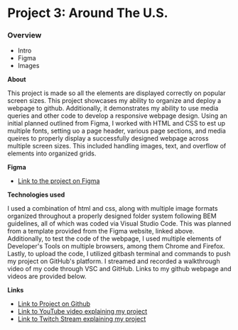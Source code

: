 # Project 3: Around The U.S.

### Overview

- Intro
- Figma
- Images

**About**

This project is made so all the elements are displayed correctly on popular screen sizes. This project showcases my ability to organize and deploy a webpage to github. Additionally, it demonstrates my ability to use media queries and other code to develop a responsive webpage design.
Using an initial planned outlined from Figma, I worked with HTML and CSS to est up multiple fonts, setting uo a page header, various page sections, and media queires to properly display a successfully designed webpage across multiple screen sizes. This included handling images, text, and overflow of elements into organized grids.

**Figma**

- [Link to the project on Figma](https://www.figma.com/file/ii4xxsJ0ghevUOcssTlHZv/Sprint-3%3A-Around-the-US?node-id=0%3A1)

**Technologies used**

I used a combination of html and css, along with multiple image formats organized throughout a properly designed folder system following BEM guidelines, all of which was coded via Visual Studio Code. This was planned from a template provided from the Figma website, linked above. Additionally, to test the code of the webpage, I used multiple elements of Developer's Tools on multiple browsers, among them Chrome and Firefox. Lastly, to upload the code, I utilized gitbash terminal and commands to push my project on GitHub's platform. I streamed and recorded a walkthrough video of my code through VSC and GitHub. Links to my github webpage and videos are provided below.

**Links**

- [Link to Project on Github](https://diegopc-1995.github.io/se_project_aroundtheus/)
- [Link to YouTube video explaining my project](https://youtu.be/060CW8VEbbk)
- [Link to Twitch Stream explaining my project](https://www.twitch.tv/videos/1998213101)
